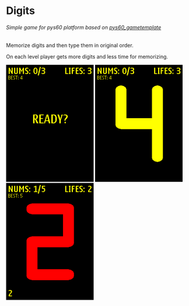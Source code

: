 # Digits
###### Simple game for pys60 platform based on [pys60_gametemplate](https://github.com/howdyworld/pys60_gametemplate)

Memorize digits and then type them in original order.

On each level player gets more digits and less time for memorizing.

![screenshot 1](/screenshots/screen_0.png)
![screenshot 2](/screenshots/screen_1.png)
![screenshot 3](/screenshots/screen_2.png)